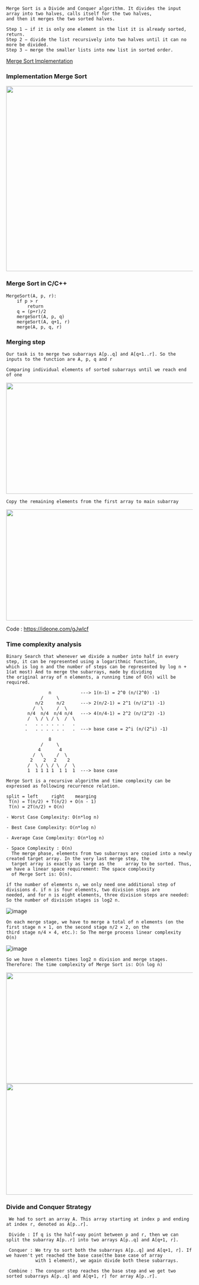 ```
Merge Sort is a Divide and Conquer algorithm. It divides the input array into two halves, calls itself for the two halves, 
and then it merges the two sorted halves.
```
```
Step 1 − if it is only one element in the list it is already sorted, return.
Step 2 − divide the list recursively into two halves until it can no more be divided.
Step 3 − merge the smaller lists into new list in sorted order.
```
[Merge Sort Implementation](https://www.youtube.com/watch?v=JSceec-wEyw)

### Implementation Merge Sort

<img src="https://user-images.githubusercontent.com/59710234/171281571-2fbe15ce-c6cb-4dcb-a6a7-e38dd771e74b.png" width="600" height="500" />

### Merge Sort in C/C++
```
MergeSort(A, p, r):
    if p > r 
        return
    q = (p+r)/2
    mergeSort(A, p, q)
    mergeSort(A, q+1, r)
    merge(A, p, q, r)

```
### Merging step
```
Our task is to merge two subarrays A[p..q] and A[q+1..r]. So the inputs to the function are A, p, q and r
```
```
Comparing individual elements of sorted subarrays until we reach end of one
```

<img src="https://user-images.githubusercontent.com/59710234/171379232-cd30b4f3-ed10-4d8b-be4f-3e58db260c1c.png" width="800" height="300" />

```
Copy the remaining elements from the first array to main subarray
```

<img src="https://user-images.githubusercontent.com/59710234/171379290-6343dc2c-2a61-45b7-a961-b79b557cf42a.png" width="800" height="300" />

Code : https://ideone.com/gJwIcf

### Time complexity analysis
```
Binary Search that whenever we divide a number into half in every step, it can be represented using a logarithmic function,
which is log n and the number of steps can be represented by log n + 1(at most) And to merge the subarrays, made by dividing 
the original array of n elements, a running time of O(n) will be required.

                n           ---> 1(n-1) = 2^0 (n/(2^0) -1)
             /     \
           n/2     n/2      ---> 2(n/2-1) = 2^1 (n/(2^1) -1)
          /  \     /  \ 
        n/4  n/4  n/4 n/4   ---> 4(n/4-1) = 2^2 (n/(2^2) -1)
        /  \ / \ / \  /  \
       .   . . . . . .   .  
       .   . . . . . .   .  ---> base case = 2^i (n/(2^i) -1)
               
                8
             /     \
            4       4
          /  \     /  \ 
         2    2   2    2
        /  \ / \ / \  /  \
        1  1 1 1 1  1 1  1  ---> base case
        
Merge Sort is a recursive algorithm and time complexity can be expressed as following recurrence relation.
       
split = left     right    mearging
 T(n) = T(n/2) + T(n/2) + O(n - 1)
 T(n) = 2T(n/2) + O(n)
```
```
- Worst Case Complexity: O(n*log n)

- Best Case Complexity: O(n*log n)
  
- Average Case Complexity: O(n*log n) 
  
- Space Complexity : O(n)
  The merge phase, elements from two subarrays are copied into a newly created target array. In the very last merge step, the 
  target array is exactly as large as the    array to be sorted. Thus, we have a linear space requirement: The space complexity
  of Merge Sort is: O(n).
```
```
if the number of elements n, we only need one additional step of divisions d. if n is four elements, two division steps are 
needed, and for n is eight elements, three division steps are needed: So the number of division stages is log2 n.
```
![image](https://user-images.githubusercontent.com/59710234/171356687-b9b702f9-8123-4d75-8a71-7d9dca67861f.png)

```
On each merge stage, we have to merge a total of n elements (on the first stage n × 1, on the second stage n/2 × 2, on the 
third stage n/4 × 4, etc.): So The merge process linear complexity O(n)
```
![image](https://user-images.githubusercontent.com/59710234/171356888-ab575043-869f-4b19-a11a-ed85ddc81452.png)

```
So we have n elements times log2 n division and merge stages. Therefore: The time complexity of Merge Sort is: O(n log n)
```

<img src="https://user-images.githubusercontent.com/59710234/171300770-8f4e643f-4f28-4c2f-b8b7-706089805e8d.png" width="800" height="300" />
<img src="https://user-images.githubusercontent.com/59710234/171300783-b5042917-6f9d-4520-bc1b-8168913359f9.png" width="800" height="300" />

### Divide and Conquer Strategy
```
 We had to sort an array A. This array starting at index p and ending at index r, denoted as A[p..r].
 
 Divide : If q is the half-way point between p and r, then we can split the subarray A[p..r] into two arrays A[p..q] and A[q+1, r].
 
 Conquer : We try to sort both the subarrays A[p..q] and A[q+1, r]. If we haven't yet reached the base case(the base case of array 
           with 1 element), we again divide both these subarrays.
 
 Combine : The conquer step reaches the base step and we get two sorted subarrays A[p..q] and A[q+1, r] for array A[p..r].
 
```
